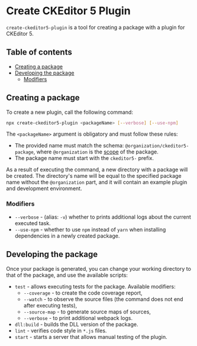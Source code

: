 Create CKEditor 5 Plugin
========================

`create-ckeditor5-plugin` is a tool for creating a package with a plugin for CKEditor 5.

## Table of contents

* [Creating a package](#creating-a-package)
* [Developing the package](#developing-the-package)
  * [Modifiers](#modifiers)

## Creating a package

To create a new plugin, call the following command:

```bash
npx create-ckeditor5-plugin <packageName> [--verbose] [--use-npm]
```

The `<packageName>` argument is obligatory and must follow these rules:

* The provided name must match the schema: `@organization/ckeditor5-package`, where `@organization` is the [scope](https://docs.npmjs.com/about-scopes) of the package.
* The package name must start with the `ckeditor5-` prefix.

As a result of executing the command, a new directory with a package will be created. The directory's name will be equal to the specified package name without the `@organization` part, and it will contain an example plugin and development environment.

### Modifiers

* `--verbose` - (alias: `-v`) whether to prints additional logs about the current executed task.
* `--use-npm` - whether to use `npm` instead of `yarn` when installing dependencies in a newly created package.

## Developing the package

Once your package is generated, you can change your working directory to that of the package, and use the available scripts:

* `test` - allows executing tests for the package. Available modifiers:
    * `--coverage` - to create the code coverage report,
    * `--watch` - to observe the source files (the command does not end after executing tests),
    * `--source-map` - to generate source maps of sources,
    * `--verbose` - to print additional webpack logs.
* `dll:build` - builds the DLL version of the package.
* `lint` - verifies code style in `*.js` files.
* `start` - starts a server that allows manual testing of the plugin.
